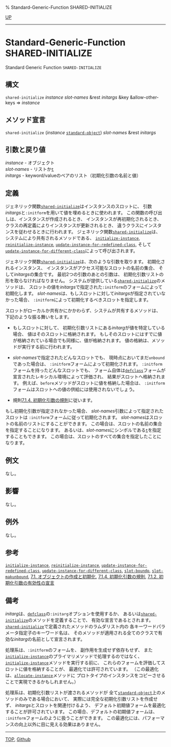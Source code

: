 % Standard-Generic-Function SHARED-INITIALIZE

[UP](7.7.html)  

---

# Standard-Generic-Function **SHARED-INITIALIZE**


Standard Generic Function `SHARED-INITIALIZE`


## 構文

`shared-initialize` *instance* *slot-names*
&rest *initargs* &key &allow-other-keys
=> *instance*


## メソッド宣言

`shared-initialize` (*instance* [`standard-object`](4.4.standard-object.html)) *slot-names* &rest *initargs*


## 引数と戻り値

*instance* - オブジェクト  
*slot-names* - リストか[`t`](5.3.t-variable.html)  
*initargs* - keyword/valueのペアのリスト（初期化引数の名前と値）


## 定義

ジェネリック関数[`shared-initialize`](7.7.shared-initialize.html)はインスタンスのスロットに、
引数*initargs*と`:initform`を用いて値を埋めるときに使われます。
この関数の呼び出しは、インスタンスが作成されるとき、
インスタンスが再初期化されるとき、
クラスの再定義によりインスタンスが更新されるとき、
違うクラスにインスタンスを従わせるときに行われます。
ジェネリック関数[`shared-initialize`](7.7.shared-initialize.html)は、
システムにより共有されるメソッドである、
[`initialize-instance`](7.7.initialize-instance.html), [`reinitialize-instance`](7.7.reinitialize-instance.html),
[`update-instance-for-redefined-class`](7.7.update-instance-for-redefined-class.html),
そして[`update-instance-for-different-class`](7.7.update-instance-for-different-class.html)によって呼び出されます。

ジェネリック関数[`shared-initialize`](7.7.shared-initialize.html)は、次のような引数を取ります。
初期化されるインスタンス、
インスタンスがアクセス可能なスロットの名前の集合、
そして*initargs*の集合です。
最初2つの引数のあとの引数は、
初期化引数リストの形を取らなければなりません。
システムが提供している[`shared-initialize`](7.7.shared-initialize.html)のメソッドは、
スロットの値を*initargs*で指定された`:initform`のフォームによって初期化します。
*slot-names*は、もしスロットに対して*initargs*が指定されていなかった場合、
`:initform`によって初期化するべきスロットを指定します。

スロットがローカルか共有かにかかわらず、システムが共有するメソッドは、
下記のような振る舞いをします。

- もしスロットに対して、
初期化引数リストにある*initarg*が値を特定している場合、
値はそのスロットに格納されます。
もしそのスロットにはすでに値が格納されている場合でも同様に、値が格納されます。
値の格納は、メソッドが実行する前に行われます。

- *slot-names*で指定されたどんなスロットでも、
現時点においてまだ`unbound`であった場合は、
`:initform`フォームによって初期化されます。
`:initform`フォームを持ったどんなスロットでも、
フォーム自体は[`defclass`](7.7.defclass.html)フォームが宣言されたレキシカル環境によって評価され、
結果がスロットへ格納されます。
例えば、`before`メソッドがスロットに値を格納した場合は、
`:initform`フォームはスロットへの値の供給には使用されないでしょう。

- 規則[7.1.4. 初期化引数の規則](7.1.4.html)に従います。

もし初期化引数が指定されなかった場合、
*slot-names*引数によって指定されたスロットは
`:initform`フォームに従って初期化されます。
*slot-names*はスロットの名前のリストにすることができます。
この場合は、スロットの名前の集合を指定することになります。
あるいは、*slot-names*にシンボルである[`t`](5.3.t-variable.html)を指定することもできます。
この場合は、スロットのすべての集合を指定したことになります。


## 例文

なし。


## 影響

なし。


## 例外

なし。


## 参考

[`initialize-instance`](7.7.initialize-instance.html),
[`reinitialize-instance`](7.7.reinitialize-instance.html),
[`update-instance-for-redefined-class`](7.7.update-instance-for-redefined-class.html),
[`update-instance-for-different-class`](7.7.update-instance-for-different-class.html),
[`slot-boundp`](7.7.slot-boundp.html),
[`slot-makunbound`](7.7.slot-makunbound.html),
[7.1. オブジェクトの作成と初期化](7.1.html),
[7.1.4. 初期化引数の規則](7.1.4.html),
[7.1.2. 初期化引数の有効性の宣言](7.1.2.html)


## 備考

*initarg*は、[`defclass`](7.7.defclass.html)の`:initarg`オプションを使用するか、
あるいは[`shared-initialize`](7.7.shared-initialize.html)のメソッドを定義することで、
有効な宣言であるとされます。
[`shared-initialize`](7.7.shared-initialize.html)で定義されたメソッドのラムダリスト内の
各キーワードパラメータ指定子のキーワード名は、
そのメソッドが適用される全てのクラスで有効な*initarg*の名前として宣言されます。

処理系は、`:initform`のフォームを、
副作用を生成せず依存もせず、
また[`initialize-instance`](7.7.initialize-instance.html)のプライマリメソッドで処理するのではなく、
[`initialize-instance`](7.7.initialize-instance.html)メソッドを実行する前に、
これらのフォームを評価してスロットに値を格納することが、
最適化では許可されています。
（この最適化は、[`allocate-instance`](7.7.allocate-instance.html)メソッドに
プロトタイプのインスタンスをコピーさせることで実現できるかもしれません。）

処理系は、初期化引数リストが渡されるメソッドが
全て[`standard-object`](4.4.standard-object.html)上のメソッドのみである場合において、
実際には完全な初期化引数リストを作成せず、
*initargs*とスロットを関連付けるよう、
デフォルト初期値フォームを最適化することが許可されています。
この場合、デフォルトの初期値フォームは、
`:initform`フォームのように扱うことができます。
この最適化には、パフォーマンスの向上以外に目に見える効果はありません。


---
[TOP](index.html),  [Github](https://github.com/nptcl/npt-japanese)

